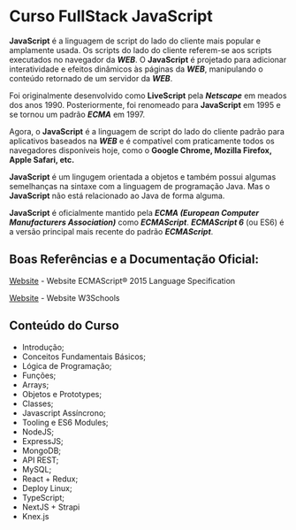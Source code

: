 # Curso FullStack JavaScript


**JavaScript** é a linguagem de script do lado do cliente mais popular e amplamente usada. Os scripts do lado do cliente referem-se aos scripts executados no navegador da **_WEB_**. O **JavaScript** é projetado para adicionar interatividade e efeitos dinâmicos às páginas da **_WEB_**, manipulando o conteúdo retornado de um servidor da **_WEB_**. 

Foi originalmente desenvolvido como **LiveScript** pela **_Netscape_** em meados dos anos 1990. Posteriormente, foi renomeado para **JavaScript** em 1995 e se tornou um padrão **_ECMA_** em 1997. 

Agora, o **JavaScript** é a linguagem de script do lado do cliente padrão para aplicativos baseados na **_WEB_** e é compatível com praticamente todos os navegadores disponíveis hoje, como o **Google Chrome, Mozilla Firefox, Apple Safari, etc.**

**JavaScript** é um lingugem orientada a objetos e também possui algumas semelhanças na sintaxe com a linguagem de programação Java. Mas o **JavaScript** não está relacionado ao Java de forma alguma. 

**JavaScript** é oficialmente mantido pela **_ECMA (European Computer Manufacturers Association)_** como **_ECMAScript_**. **_ECMAScript 6_** (ou ES6) é a versão principal mais recente do padrão **_ECMAScript_**.

## Boas Referências e a Documentação Oficial:

[Website](http://www.ecma-international.org/ecma-262/6.0/#sec-web-scripting) - Website ECMAScript® 2015 Language Specification

[Website](https://www.w3schools.com/js/default.asp) - Website W3Schools

## Conteúdo do Curso

* Introdução;
* Conceitos Fundamentais Básicos;
* Lógica de Programação;
* Funções;
* Arrays;
* Objetos e Prototypes;
* Classes;
* Javascript Assíncrono;
* Tooling e ES6 Modules;
* NodeJS;
* ExpressJS;
* MongoDB;
* API REST;
* MySQL;
* React + Redux;
* Deploy Linux;
* TypeScript;
* NextJS + Strapi
* Knex.js






